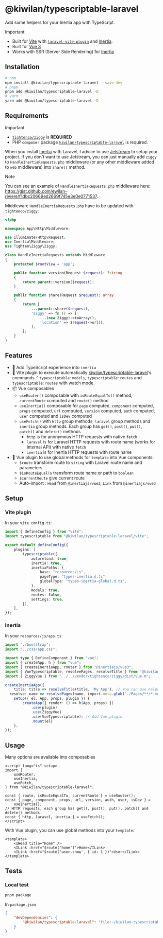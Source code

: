 # @kiwilan/typescriptable-laravel

Add some helpers for your Inertia app with TypeScript.

> [!IMPORTANT]
>
> -   Built for [Vite](https://vitejs.dev/) with [`laravel-vite-plugin`](https://github.com/laravel/vite-plugin) and [Inertia](https://inertiajs.com/).
> -   Built for [Vue 3](https://vuejs.org/)
> -   Works with SSR (Server Side Rendering) for [Inertia](https://inertiajs.com/server-side-rendering)

## Installation

```bash
# npm
npm install @kiwilan/typescriptable-laravel --save-dev
# pnpm
pnpm add @kiwilan/typescriptable-laravel -D
# yarn
yarn add @kiwilan/typescriptable-laravel -D
```

## Requirements

> [!IMPORTANT]
>
> -   [`tightenco/ziggy`](https://github.com/tighten/ziggy) is **REQUIRED**
> -   PHP `composer` package [`kiwilan/typescriptable-laravel`](https://github.com/kiwilan/typescriptable-laravel) is required.

When you install [Inertia](https://inertiajs.com/) with Laravel, I advice to use [Jetstream](https://jetstream.laravel.com) to setup your project. If you don't want to use Jetstream, you can just manually add `ziggy` to `HandleInertiaRequests.php` middleware (or any other middleware added to `web` middleware) into `share()` method.

> [!NOTE]
> You can see an example of `HandleInertiaRequests.php` middleware here: <https://gist.github.com/ewilan-riviere/f1dbc20669ed2669f745e3e0e0771537>.

Middleware `HandleInertiaRequests.php` have to be updated with `tightenco/ziggy`:

```php
<?php

namespace App\Http\Middleware;

use Illuminate\Http\Request;
use Inertia\Middleware;
use Tighten\Ziggy\Ziggy;

class HandleInertiaRequests extends Middleware
{
    protected $rootView = 'app';

    public function version(Request $request): ?string
    {
        return parent::version($request);
    }

    public function share(Request $request): array
    {
        return [
            ...parent::share($request),
            'ziggy' => fn () => [
                ...(new Ziggy)->toArray(),
                'location' => $request->url(),
            ],
        ];
    }
}
```

## Features

-   🦾 Add TypeScript experience into `inertia`
-   💨 Vite plugin to execute automatically [kiwilan/typescriptable-laravel](https://github.com/kiwilan/typescriptable-laravel)'s commands :' `typescriptable:models`, `typescriptable:routes` and `typescriptable:routes` with watch mode.
-   📦 Vue composables
    -   `useRouter()` composable with `isRouteEqualTo()` method, `currentRoute` computed and `route()` method
    -   `useInertia()` composable for `page` computed, `component` computed, `props` computed, `url` computed, `version` computed, `auth` computed, `user` computed and `isDev` computed
    -   `useFetch()` with `http` group methods, `laravel` group methods and `inertia` group methods. Each group has `get()`, `post()`, `put()`, `patch()` and `delete()` methods
        -   `http` is for anonymous HTTP requests with native `fetch`
        -   `laravel` is for Laravel HTTP requests with route name (works for internal API) with native `fetch`
        -   `inertia` is for Inertia HTTP requests with route name
-   💚 Vue plugin to use global methods for `template` into Vue components:
    -   `$route` transform route to `string` with Laravel route name and parameters
    -   `$isRouteEqualTo` transform route name or path to `boolean`
    -   `$currentRoute` give current route
    -   Auto-import : `Head` from `@inertiajs/vue3`, `Link` from `@inertiajs/vue3`

## Setup

### Vite plugin

In your `vite.config.ts`:

```ts
import { defineConfig } from "vite";
import typescriptable from "@kiwilan/typescriptable-laravel/vite";

export default defineConfig({
    plugins: [
        typescriptable({
            autoreload: true,
            inertia: true,
            inertiaPaths: {
                base: "resources/js",
                pageType: "types-inertia.d.ts",
                globalType: "types-inertia-global.d.ts",
            },
            models: true,
            routes: false,
            settings: true,
        }),
    ],
});
```

### Inertia

In your `resources/js/app.ts`:

```ts
import "./bootstrap";
import "../css/app.css";

import type { DefineComponent } from "vue";
import { createApp, h } from "vue";
import { createInertiaApp, router } from "@inertiajs/vue3";
import { VueTypescriptable, resolvePages, resolveTitle } from '@kiwilan/typescriptable-laravel'; // Import VueTypescriptable
import { ZiggyVue } from "../../vendor/tightenco/ziggy/dist/vue.m";

createInertiaApp({
    title: title => resolveTitle(title, 'My App'), // You can use helper `resolveTitle()`
  resolve: name => resolvePages(name, import.meta.glob('./Pages/**/*.vue')), // You can use helper `resolvePages()`
    setup({ el, App, props, plugin }) {
        createApp({ render: () => h(App, props) })
            .use(plugin)
            .use(ZiggyVue)
            .use(VueTypescriptable); // Add Vue plugin
            .mount(el)
    },
});
```

## Usage

Many options are available into composables

```vue
<script lang="ts" setup>
import {
    useRouter,
    useInertia,
    useFetch,
} from "@kiwilan/typescriptable-laravel";

const { route, isRouteEqualTo, currentRoute } = useRouter();
const { page, component, props, url, version, auth, user, isDev } =
    useInertia();
// HTTP requests, each group has get(), post(), put(), patch() and delete() methods
const { http, laravel, inertia } = useFetch();
</script>
```

With Vue plugin, you can use global methods into your `template`:

```vue
<template>
    <IHead title="Home" />
    <ILink :href="$route('home')">Home</ILink>
    <ILink :href="$route('user.show', { id: 1 })">User</ILink>
</template>
```

## Tests

### Local test

```bash
pnpm package
```

In `package.json`

```json
{
    "devDependencies": {
        "@kiwilan/typescriptable-laravel": "file:~/kiwilan-typescriptable-laravel.tgz"
    }
}
```
